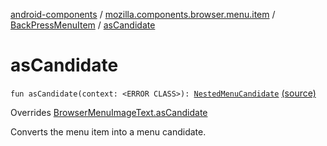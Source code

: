 [android-components](../../index.md) / [mozilla.components.browser.menu.item](../index.md) / [BackPressMenuItem](index.md) / [asCandidate](./as-candidate.md)

# asCandidate

`fun asCandidate(context: <ERROR CLASS>): `[`NestedMenuCandidate`](../../mozilla.components.concept.menu.candidate/-nested-menu-candidate/index.md) [(source)](https://github.com/mozilla-mobile/android-components/blob/master/components/browser/menu/src/main/java/mozilla/components/browser/menu/item/BackPressMenuItem.kt#L49)

Overrides [BrowserMenuImageText.asCandidate](../-browser-menu-image-text/as-candidate.md)

Converts the menu item into a menu candidate.

